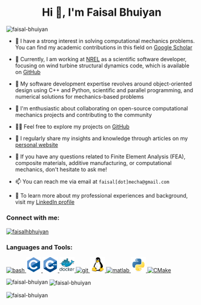 <h1 align="center">Hi 👋, I'm Faisal Bhuiyan</h1>

<p align="left"> <img src="https://komarev.com/ghpvc/?username=faisal-bhuiyan&label=Profile%20views&color=0e75b6&style=flat" alt="faisal-bhuiyan" /> </p>

- :eyes: I have a strong interest in solving computational mechanics problems. You can find my academic contributions in this field on [Google Scholar](https://scholar.google.com/citations?user=v7zm7nYAAAAJ&hl=en&authuser=1)

- 💼 Currently, I am working at [NREL](https://www.nrel.gov/) as a scientific software developer, focusing on wind turbine structural dynamics code, which is available on [GitHub](https://github.com/Exawind/openturbine)

- 🌱 My software development expertise revolves around object-oriented design using C++ and Python, scientific and parallel programming, and numerical solutions for mechanics-based problems

- 👯 I'm enthusiastic about collaborating on open-source computational mechanics projects and contributing to the community

- 👨‍💻 Feel free to explore my projects on [GitHub](https://github.com/faisal-bhuiyan?tab=repositories)

- 📝 I regularly share my insights and knowledge through articles on my [personal website](https://www.faisalhbhuiyan.com)

- 💬 If you have any questions related to Finite Element Analysis (FEA), composite materials, additive manufacturing, or computational mechanics, don't hesitate to ask me!

- 📫 You can reach me via email at `faisal[dot]mecha@gmail.com`

- 📄 To learn more about my professional experiences and background, visit my [LinkedIn profile](https://www.linkedin.com/in/faisalhbhuiyan/)

<h3 align="left">Connect with me:</h3>
<p align="left">
<a href="https://linkedin.com/in/faisalhbhuiyan" target="blank"><img align="center" src="https://raw.githubusercontent.com/rahuldkjain/github-profile-readme-generator/master/src/images/icons/Social/linked-in-alt.svg" alt="faisalhbhuiyan" height="30" width="40" /></a>
</p>


<h3 align="left">Languages and Tools:</h3>
<p align="left"> 
    <a href="https://www.gnu.org/software/bash/" target="_blank" rel="noreferrer"> <img src="https://www.vectorlogo.zone/logos/gnu_bash/gnu_bash-icon.svg" alt="bash" width="40" height="40"/> </a> 
    <a href="https://www.cprogramming.com/" target="_blank" rel="noreferrer"> <img src="https://raw.githubusercontent.com/devicons/devicon/master/icons/c/c-original.svg" alt="c" width="40" height="40"/> </a> 
    <a href="https://www.w3schools.com/cpp/" target="_blank" rel="noreferrer"> <img src="https://raw.githubusercontent.com/devicons/devicon/master/icons/cplusplus/cplusplus-original.svg" alt="cplusplus" width="40" height="40"/> </a> 
    <a href="https://www.docker.com/" target="_blank" rel="noreferrer"> <img src="https://raw.githubusercontent.com/devicons/devicon/master/icons/docker/docker-original-wordmark.svg" alt="docker" width="40" height="40"/> </a> 
    <a href="https://git-scm.com/" target="_blank" rel="noreferrer"> <img src="https://www.vectorlogo.zone/logos/git-scm/git-scm-icon.svg" alt="git" width="40" height="40"/> </a> 
    <a href="https://www.linux.org/" target="_blank" rel="noreferrer"> <img src="https://raw.githubusercontent.com/devicons/devicon/master/icons/linux/linux-original.svg" alt="linux" width="40" height="40"/> </a> 
    <a href="https://www.mathworks.com/" target="_blank" rel="noreferrer"> <img src="https://upload.wikimedia.org/wikipedia/commons/2/21/Matlab_Logo.png" alt="matlab" width="40" height="40"/> </a> 
    <a href="https://www.python.org" target="_blank" rel="noreferrer"> <img src="https://raw.githubusercontent.com/devicons/devicon/master/icons/python/python-original.svg" alt="python" width="40" height="40"/> </a>
    <a href="https://cmake.org/" target="_blank" rel="noreferrer"> <img src="https://upload.wikimedia.org/wikipedia/commons/thumb/1/13/Cmake.svg/1920px-Cmake.svg.png" alt="CMake" width="40" height="40"/> </a>
</p>

<p><img align="left" src="https://github-readme-stats.vercel.app/api/top-langs?username=faisal-bhuiyan&show_icons=true&locale=en&layout=compact&theme=dark" alt="faisal-bhuiyan" /></p>

<p>&nbsp;<img align="center" src="https://github-readme-stats.vercel.app/api?username=faisal-bhuiyan&show_icons=true&locale=en&theme=dark" alt="faisal-bhuiyan" /></p>

<p><img align="center" src="https://github-readme-streak-stats.herokuapp.com?user=faisal-bhuiyan&theme=dark" alt="faisal-bhuiyan" /></p>
